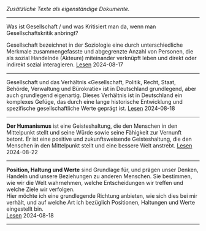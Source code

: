 *Zusätzliche Texte als eigenständige Dokumente.*


   
----

Was ist Gesellschaft / und was Kritisiert man da, wenn man Gesellschaftskritik anbringt?   
   
Gesellschaft bezeichnet in der Soziologie eine durch unterschiedliche Merkmale zusammengefasste und abgegrenzte Anzahl von Personen, die als sozial Handelnde (Akteure) miteinander verknüpft leben und direkt oder indirekt sozial interagieren. [Lesen](./gesellschaft-was-ist-das/) 2024-08-17

----

Gesellschaft und das Verhältnis «Gesellschaft, Politik, Recht, Staat, Behörde, Verwaltung und Bürokratie» ist in Deutschland grundlegend, aber auch grundlegend eigenartig. Dieses Verhältnis ist in Deutschland ein komplexes Gefüge, das durch eine lange historische Entwicklung und spezifische gesellschaftliche Werte geprägt ist. [Lesen](./grundlegende-aspekte-in-deutschland/) 2024-08-18

----

**Der Humanismus** ist eine Geisteshaltung, die den Menschen in den Mittelpunkt stellt und seine Würde sowie seine Fähigkeit zur Vernunft betont. Er ist eine positive und zukunftsweisende Geisteshaltung, die den Menschen in den Mittelpunkt stellt und eine bessere Welt anstrebt. [Lesen](./der-humanismus-als-weltbild/) 2024-08-22

----

**Position, Haltung und Werte** sind Grundlage für, und prägen unser Denken, Handeln und unsere Beziehungen zu anderen Menschen. Sie bestimmen, wie wir die Welt wahrnehmen, welche Entscheidungen wir treffen und welche Ziele wir verfolgen.   
Hier möchte ich eine grundlegende Richtung anbieten, wie sich dies bei mir verhält, und auf welche Art ich bezüglich Positionen, Haltungen und Werte eingestellt bin.    
[Lesen](./werte-haltung-position-des-autors/) 2024-08-18

----


